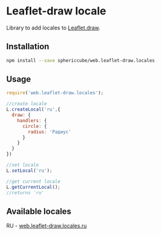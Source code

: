# Leaflet-draw locale

Library to add locales to [Leaflet.draw](https://github.com/Leaflet/Leaflet.draw).

## Installation

```bash
npm install --save sphericcube/web.leaflet-draw.locales
```

## Usage

```javascript
require('web.leaflet-draw.locales');

//create locale
L.createLocal('ru',{
  draw: {
    handlers: {
      circle: {
        radius: 'Радиус'
      }
    }
  }
})

//set locale
L.setLocal('ru');

//get current locale
L.getCurrentLocal();
//returns 'ru'
```

## Available locales
RU - [web.leaflet-draw.locales.ru](https://github.com/SphericCube/web.leaflet-draw.locales.ru)
